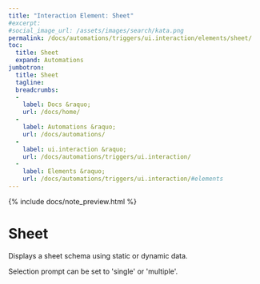 ```yaml
---
title: "Interaction Element: Sheet"
#excerpt: 
#social_image_url: /assets/images/search/kata.png
permalink: /docs/automations/triggers/ui.interaction/elements/sheet/
toc:
  title: Sheet
  expand: Automations
jumbotron:
  title: Sheet
  tagline: 
  breadcrumbs:
  -
    label: Docs &raquo;
    url: /docs/home/
  -
    label: Automations &raquo;
    url: /docs/automations/
  -
    label: ui.interaction &raquo;
    url: /docs/automations/triggers/ui.interaction/
  -
    label: Elements &raquo;
    url: /docs/automations/triggers/ui.interaction/#elements
---
```


{% include docs/note_preview.html %}

# Sheet

Displays a sheet schema using static or dynamic data.

Selection prompt can be set to 'single' or 'multiple'.
